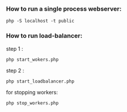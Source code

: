 ### How to run a single process webserver:

~~~
php -S localhost -t public
~~~



### How to run load-balancer:

step 1 :

~~~
php start_wokers.php
~~~

step 2 : 
~~~
php start_loadbalancer.php
~~~


for stopping workers: 
~~~
php stop_workers.php
~~~

